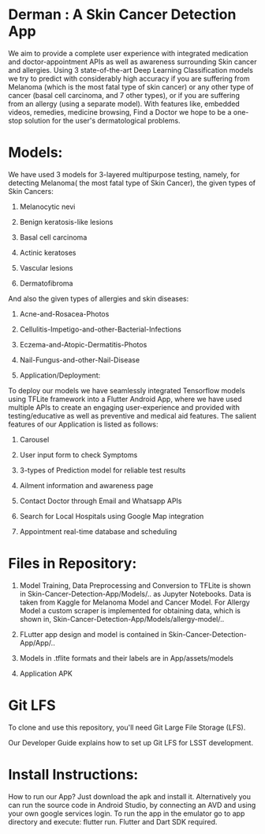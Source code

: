 # Derman : A Skin Cancer Detection App

We aim to provide a complete user experience with integrated medication and doctor-appointment APIs as well as awareness surrounding Skin cancer and allergies. Using 3 state-of-the-art Deep Learning Classification models we try to predict with considerably high accuracy if you are suffering from Melanoma (which is the most fatal type of skin cancer) or any other type of cancer (basal cell carcinoma, and 7 other types), or if you are suffering from an allergy (using a separate model). With features like, embedded videos, remedies, medicine browsing, Find a Doctor we hope to be a one-stop solution for the user's dermatological problems.

# Models:

We have used 3 models for 3-layered multipurpose testing, namely, for detecting Melanoma( the most fatal type of Skin Cancer), the given types of Skin Cancers:

1. Melanocytic nevi

2. Benign keratosis-like lesions

3. Basal cell carcinoma

4. Actinic keratoses

5. Vascular lesions

6. Dermatofibroma

And also the given types of allergies and skin diseases:

1. Acne-and-Rosacea-Photos

2. Cellulitis-Impetigo-and-other-Bacterial-Infections

3. Eczema-and-Atopic-Dermatitis-Photos

4. Nail-Fungus-and-other-Nail-Disease

5. Application/Deployment:

To deploy our models we have seamlessly integrated Tensorflow models using TFLite framework into a Flutter Android App, where we have used multiple APIs to create an engaging user-experience and provided with testing/educative as well as preventive and medical aid features. The salient features of our Application is listed as follows:

1. Carousel 

2. User input form to check Symptoms

3. 3-types of Prediction model for reliable test results

4. Ailment information and awareness page

5. Contact Doctor through Email and Whatsapp APIs

6. Search for Local Hospitals using Google Map integration

7. Appointment real-time database and scheduling

# Files in Repository:

1. Model Training, Data Preprocessing and Conversion to TFLite is shown in Skin-Cancer-Detection-App/Models/.. as Jupyter Notebooks. Data is taken from Kaggle for Melanoma Model and Cancer Model. For Allergy Model a custom scraper is implemented for obtaining data, which is shown in, Skin-Cancer-Detection-App/Models/allergy-model/..

2. FLutter app design and model is contained in Skin-Cancer-Detection-App/App/..

3. Models in .tflite formats and their labels are in App/assets/models

4. Application APK

# Git LFS

To clone and use this repository, you'll need Git Large File Storage (LFS).

Our Developer Guide explains how to set up Git LFS for LSST development.

# Install Instructions:

How to run our App? Just download the apk and install it. Alternatively you can run the source code in Android Studio, by connecting an AVD and using your own google services login. To run the app in the emulator go to app directory and execute: flutter run. Flutter and Dart SDK required.
